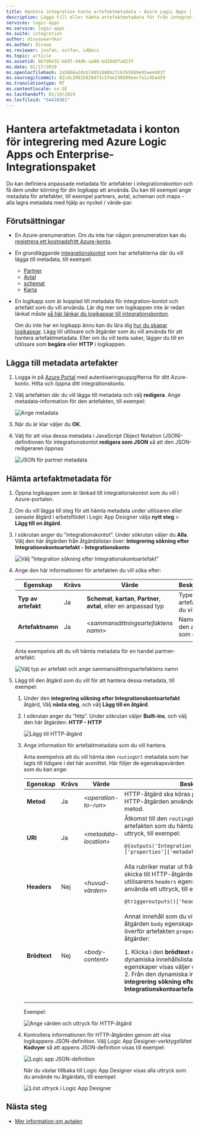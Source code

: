 ```yaml
---
title: Hantera integration konto artefaktmetadata – Azure Logic Apps | Microsoft Docs
description: Lägga till eller hämta artefaktmetadata för från integrationskonton i Azure Logic Apps med Enterprise-Integrationspaket
services: logic-apps
ms.service: logic-apps
ms.suite: integration
author: divyaswarnkar
ms.author: divswa
ms.reviewer: jonfan, estfan, LADocs
ms.topic: article
ms.assetid: bb7d9432-b697-44db-aa88-bd16ddfad23f
ms.date: 01/17/2019
ms.openlocfilehash: 2a5066a2dcb74051088b2fc67b5089e95ae4dd3f
ms.sourcegitcommit: 82cdc26615829df3c57ee230d99eecfa1c4ba459
ms.translationtype: MT
ms.contentlocale: sv-SE
ms.lasthandoff: 01/19/2019
ms.locfileid: "54410361"
---
```

# <a name="manage-artifact-metadata-in-integration-accounts-with-azure-logic-apps-and-enterprise-integration-pack"></a>Hantera artefaktmetadata i konton för integrering med Azure Logic Apps och Enterprise-Integrationspaket

Du kan definiera anpassade metadata för artefakter i integrationskonton och få dem under körning för din logikapp att använda. Du kan till exempel ange metadata för artefakter, till exempel partners, avtal, scheman och maps - alla lagra metadata med hjälp av nyckel / värde-par. 

## <a name="prerequisites"></a>Förutsättningar

* En Azure-prenumeration. Om du inte har någon prenumeration kan du <a href="https://azure.microsoft.com/free/" target="_blank">registrera ett kostnadsfritt Azure-konto</a>.

* En grundläggande [integrationskontot](../logic-apps/logic-apps-enterprise-integration-create-integration-account.md) som har artefakterna där du vill lägga till metadata, till exempel: 

  * [Partner](logic-apps-enterprise-integration-partners.md)
  * [Avtal](logic-apps-enterprise-integration-agreements.md)
  * [schemat](logic-apps-enterprise-integration-schemas.md)
  * [Karta](logic-apps-enterprise-integration-maps.md)

* En logikapp som är kopplad till metadata för integration-kontot och artefakt som du vill använda. Lär dig mer om logikappen inte är redan länkat måste [så här länkar du logikappar till integrationskonton](logic-apps-enterprise-integration-create-integration-account.md#link-account). 

  Om du inte har en logikapp ännu kan du lära dig [hur du skapar logikappar](../logic-apps/quickstart-create-first-logic-app-workflow.md). 
  Lägg till utlösare och åtgärder som du vill använda för att hantera artefaktmetadata. Eller om du vill testa saker, lägger du till en utlösare som **begära** eller **HTTP** i logikappen.

## <a name="add-metadata-to-artifacts"></a>Lägga till metadata artefakter

1. Logga in på <a href="https://portal.azure.com" target="_blank">Azure Portal</a> med autentiseringsuppgifterna för ditt Azure-konto. Hitta och öppna ditt integrationskonto.

1. Välj artefakten där du vill lägga till metadata och välj **redigera**. Ange metadata-information för den artefakten, till exempel:

   ![Ange metadata](media/logic-apps-enterprise-integration-metadata/add-partner-metadata.png)

1. När du är klar väljer du **OK**.

1. Välj för att visa dessa metadata i JavaScript Object Notation (JSON)-definitionen för integrationskontot **redigera som JSON** så att den JSON-redigeraren öppnas: 

   ![JSON för partner metadata](media/logic-apps-enterprise-integration-metadata/partner-metadata.png)

## <a name="get-artifact-metadata"></a>Hämta artefaktmetadata för

1. Öppna logikappen som är länkad till integrationskontot som du vill i Azure-portalen. 

1. Om du vill lägga till steg för att hämta metadata under utlösaren eller senaste åtgärd i arbetsflödet i Logic App Designer välja **nytt steg** > **Lägg till en åtgärd**. 

1. I sökrutan anger du ”integrationskontot”. Under sökrutan väljer du **Alla**. Välj den här åtgärden från åtgärdslistan över: **Integrering sökning efter Integrationskontoartefakt - Integrationskonto**

   ![Välj ”Integration sökning efter Integrationskontoartefakt”](media/logic-apps-enterprise-integration-metadata/integration-account-artifact-lookup.png)

1. Ange den här informationen för artefakten du vill söka efter:

   | Egenskap  | Krävs | Värde | Beskrivning | 
   |----------|---------|-------|-------------| 
   | **Typ av artefakt** | Ja | **Schemat**, **kartan**, **Partner**, **avtal**, eller en anpassad typ | Typen för artefakten du vill | 
   | **Artefaktnamn** | Ja | <*sammansättningsartefaktens namn*> | Namnet på den artefakt som du vill | 
   ||| 

   Anta exempelvis att du vill hämta metadata för en handel partner-artefakt:

   ![Välj typ av artefakt och ange sammansättningsartefaktens namn](media/logic-apps-enterprise-integration-metadata/artifact-lookup-information.png)

1. Lägg till den åtgärd som du vill för att hantera dessa metadata, till exempel:

   1. Under den **integrering sökning efter Integrationskontoartefakt** åtgärd, Välj **nästa steg**, och välj **Lägg till en åtgärd**. 

   1. I sökrutan anger du ”http”. Under sökrutan väljer **Built-ins**, och välj den här åtgärden: **HTTP - HTTP**

      ![Lägg till HTTP-åtgärd](media/logic-apps-enterprise-integration-metadata/http-action.png)

   1. Ange information för artefaktmetadata som du vill hantera. 

      Anta exempelvis att du vill hämta den `routingUrl` metadata som har lagts till tidigare i det här avsnittet. Här följer de egenskapsvärden som du kan ange: 

      | Egenskap  | Krävs | Värde | Beskrivning | 
      |----------|----------|-------|-------------| 
      | **Metod** | Ja | <*operation-to-run*> | HTTP-åtgärd ska köras på artefakten. Den här HTTP-åtgärden använder exempelvis den **hämta** metod. | 
      | **URI** | Ja | <*metadata-location*> | Åtkomst till den `routingUrl` metadata värde från artefakten som du hämtade, du kan använda ett uttryck, till exempel: <p>`@{outputs('Integration_Account_Artifact_Lookup')['properties']['metadata']['routingUrl']}` | 
      | **Headers** | Nej | <*huvud-värden*> | Alla rubriker matar ut från utlösaren som du vill skicka till HTTP-åtgärder. Till exempel att skicka in utlösarens `headers` egenskapsvärdet: du kan använda ett uttryck, till exempel: <p>`@triggeroutputs()['headers']` | 
      | **Brödtext** | Nej | <*body-content*> | Annat innehåll som du vill skicka via HTTP-åtgärden `body` egenskapen. Det här exemplet överför artefakten `properties` värden till HTTP-åtgärder: <p>1. Klicka i den **brödtext** egenskapen så att den dynamiska innehållslistan visas. Om inga egenskaper visas väljer du **mer**. <br>2. Från den dynamiska innehållslistan under **integrering sökning efter Integrationskontoartefakt**väljer **egenskaper**. | 
      |||| 

      Exempel:

      ![Ange värden och uttryck för HTTP-åtgärd](media/logic-apps-enterprise-integration-metadata/add-http-action-values.png)

   1. Kontrollera informationen för HTTP-åtgärden genom att visa logikappens JSON-definition. Välj Logic App Designer-verktygsfältet **Kodvyer** så att appens JSON-definition visas till exempel:

      ![Logic app JSON-definition](media/logic-apps-enterprise-integration-metadata/finished-logic-app-definition.png)

      När du växlar tillbaka till Logic App Designer visas alla uttryck som du använde nu åtgärdats, till exempel:

      ![Löst uttryck i Logic App Designer](media/logic-apps-enterprise-integration-metadata/resolved-expressions.png)

## <a name="next-steps"></a>Nästa steg

* [Mer information om avtalen](logic-apps-enterprise-integration-agreements.md)
